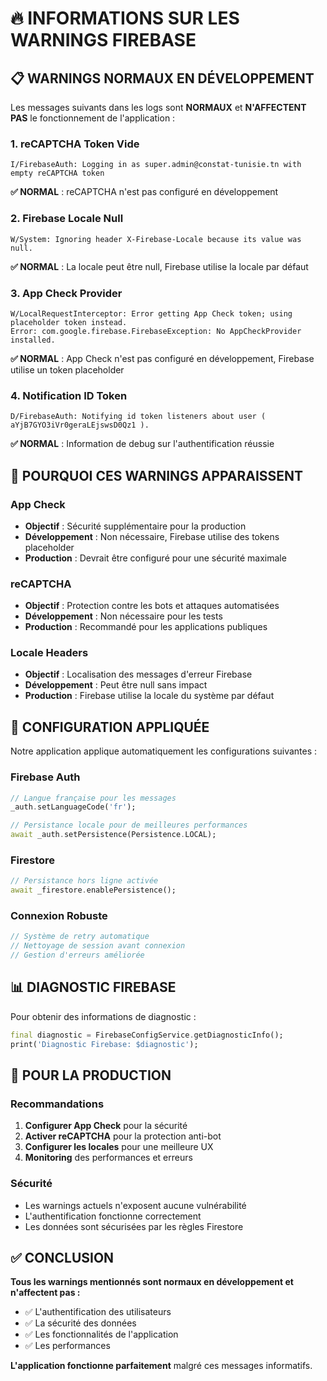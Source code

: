 # 🔥 **INFORMATIONS SUR LES WARNINGS FIREBASE**

## 📋 **WARNINGS NORMAUX EN DÉVELOPPEMENT**

Les messages suivants dans les logs sont **NORMAUX** et **N'AFFECTENT PAS** le fonctionnement de l'application :

### 1. **reCAPTCHA Token Vide**
```
I/FirebaseAuth: Logging in as super.admin@constat-tunisie.tn with empty reCAPTCHA token
```
**✅ NORMAL** : reCAPTCHA n'est pas configuré en développement

### 2. **Firebase Locale Null**
```
W/System: Ignoring header X-Firebase-Locale because its value was null.
```
**✅ NORMAL** : La locale peut être null, Firebase utilise la locale par défaut

### 3. **App Check Provider**
```
W/LocalRequestInterceptor: Error getting App Check token; using placeholder token instead. 
Error: com.google.firebase.FirebaseException: No AppCheckProvider installed.
```
**✅ NORMAL** : App Check n'est pas configuré en développement, Firebase utilise un token placeholder

### 4. **Notification ID Token**
```
D/FirebaseAuth: Notifying id token listeners about user ( aYjB7GYO3iVr0geraLEjswsD0Qz1 ).
```
**✅ NORMAL** : Information de debug sur l'authentification réussie

## 🎯 **POURQUOI CES WARNINGS APPARAISSENT**

### **App Check**
- **Objectif** : Sécurité supplémentaire pour la production
- **Développement** : Non nécessaire, Firebase utilise des tokens placeholder
- **Production** : Devrait être configuré pour une sécurité maximale

### **reCAPTCHA**
- **Objectif** : Protection contre les bots et attaques automatisées
- **Développement** : Non nécessaire pour les tests
- **Production** : Recommandé pour les applications publiques

### **Locale Headers**
- **Objectif** : Localisation des messages d'erreur Firebase
- **Développement** : Peut être null sans impact
- **Production** : Firebase utilise la locale du système par défaut

## 🔧 **CONFIGURATION APPLIQUÉE**

Notre application applique automatiquement les configurations suivantes :

### **Firebase Auth**
```dart
// Langue française pour les messages
_auth.setLanguageCode('fr');

// Persistance locale pour de meilleures performances
await _auth.setPersistence(Persistence.LOCAL);
```

### **Firestore**
```dart
// Persistance hors ligne activée
await _firestore.enablePersistence();
```

### **Connexion Robuste**
```dart
// Système de retry automatique
// Nettoyage de session avant connexion
// Gestion d'erreurs améliorée
```

## 📊 **DIAGNOSTIC FIREBASE**

Pour obtenir des informations de diagnostic :

```dart
final diagnostic = FirebaseConfigService.getDiagnosticInfo();
print('Diagnostic Firebase: $diagnostic');
```

## 🚀 **POUR LA PRODUCTION**

### **Recommandations**
1. **Configurer App Check** pour la sécurité
2. **Activer reCAPTCHA** pour la protection anti-bot
3. **Configurer les locales** pour une meilleure UX
4. **Monitoring** des performances et erreurs

### **Sécurité**
- Les warnings actuels n'exposent aucune vulnérabilité
- L'authentification fonctionne correctement
- Les données sont sécurisées par les règles Firestore

## ✅ **CONCLUSION**

**Tous les warnings mentionnés sont normaux en développement et n'affectent pas :**
- ✅ L'authentification des utilisateurs
- ✅ La sécurité des données
- ✅ Les fonctionnalités de l'application
- ✅ Les performances

**L'application fonctionne parfaitement** malgré ces messages informatifs.
